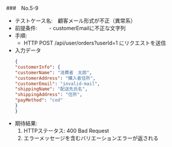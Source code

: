###　No.5-9

- テストケース名:　顧客メール形式が不正（異常系）
- 前提条件:　
　- customerEmailに不正な文字列
- 手順:
  -  HTTP POST /api/user/orders?userId=1 にリクエストを送信
- 入力データ
    ```json
  {
  "customerInfo": {
    "customerName": "消費者　太郎",
    "customerAddress": "購入者住所",
    "customerEmail": "invalid-mail",
    "shippingName": "配送先氏名",
    "shippingAddress": "住所",
    "payMethod": "cod"
  }
    }
    ```
- 期待結果:
   1. HTTPステータス: 400 Bad Request
   2. エラーメッセージを含むバリエーションエラーが返される